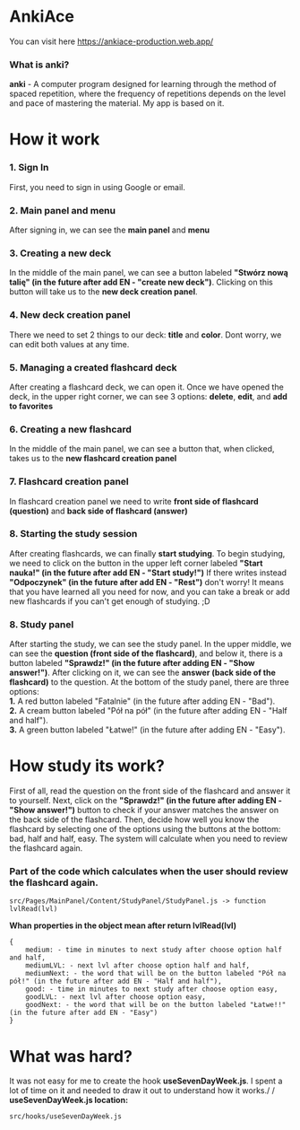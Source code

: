 # AnkiAce

You can visit here https://ankiace-production.web.app/

### What is anki?
**anki** - A computer program designed for learning through the method of spaced repetition, where the frequency of repetitions depends on the level and pace of mastering the material. My app is based on it.

# How it work
### 1. Sign In
First, you need to sign in using Google or email.

### 2. Main panel and menu
After signing in, we can see the **main panel** and **menu**

### 3. Creating a new deck
In the middle of the main panel, we can see a button labeled **"Stwórz nową talię" (in the future after add EN - "create new deck")**. Clicking on this button will take us to the **new deck creation panel**.

### 4. New deck creation panel
There we need to set 2 things to our deck: **title** and **color**. Dont worry, we can edit both values at any time.

### 5. Managing a created flashcard deck
After creating a flashcard deck, we can open it. Once we have opened the deck, in the upper right corner, we can see 3 options: **delete**, **edit**, and **add to favorites**

### 6. Creating a new flashcard
In the middle of the main panel, we can see a button that, when clicked, takes us to the **new flashcard creation panel**

### 7. Flashcard creation panel
In flashcard creation panel we need to write **front side of flashcard (question)** and **back side of flashcard (answer)**

### 8. Starting the study session
After creating flashcards, we can finally **start studying**. To begin studying, we need to click on the button in the upper left corner labeled **"Start nauka!" (in the future after add EN - "Start study!")** If there writes instead **"Odpoczynek" (in the future after add EN - "Rest")** don't worry! It means that you have learned all you need for now, and you can take a break or add new flashcards if you can't get enough of studying. ;D

### 8. Study panel
After starting the study, we can see the study panel. In the upper middle, we can see the **question (front side of the flashcard)**, and below it, there is a button labeled **"Sprawdz!" (in the future after adding EN - "Show answer!")**. After clicking on it, we can see the **answer (back side of the flashcard)** to the question. At the bottom of the study panel, there are three options:\
**1.** A red button labeled "Fatalnie" (in the future after adding EN - "Bad").\
**2.** A cream button labeled "Pół na pół" (in the future after adding EN - "Half and half").\
**3.** A green button labeled "Łatwe!" (in the future after adding EN - "Easy").


# How study its work?
First of all, read the question on the front side of the flashcard and answer it to yourself. Next, click on the **"Sprawdz!" (in the future after adding EN - "Show answer!")** button to check if your answer matches the answer on the back side of the flashcard. Then, decide how well you know the flashcard by selecting one of the options using the buttons at the bottom: bad, half and half, easy. The system will calculate when you need to review the flashcard again.

### Part of the code which calculates when the user should review the flashcard again.
```
src/Pages/MainPanel/Content/StudyPanel/StudyPanel.js -> function lvlRead(lvl)
```

**Whan properties in the object mean after return lvlRead(lvl)**
```
{
    medium: - time in minutes to next study after choose option half and half,
    mediumLVL: - next lvl after choose option half and half,
    mediumNext: - the word that will be on the button labeled "Pół na pół!" (in the future after add EN - "Half and half"),
    good: - time in minutes to next study after choose option easy,
    goodLVL: - next lvl after choose option easy,
    goodNext: - the word that will be on the button labeled "Łatwe!!" (in the future after add EN - "Easy")
}
```

# What was hard?
It was not easy for me to create the hook **useSevenDayWeek.js**. I spent a lot of time on it and needed to draw it out to understand how it works./
/
**useSevenDayWeek.js location:**
```
src/hooks/useSevenDayWeek.js
```
